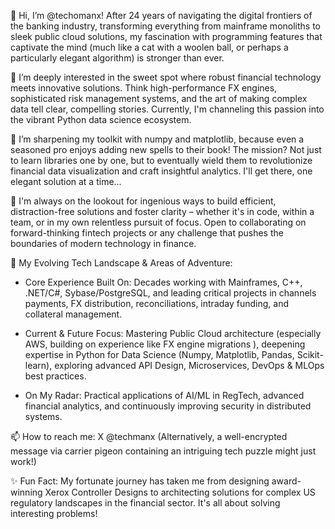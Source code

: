 👋 Hi, I’m @techomanx! After 24 years of navigating the digital frontiers of the banking industry, transforming everything from mainframe monoliths to sleek public cloud solutions, my fascination with programming features that captivate the mind (much like a cat with a woolen ball, or perhaps a particularly elegant algorithm) is stronger than ever.

👀 I’m deeply interested in the sweet spot where robust financial technology meets innovative solutions. Think high-performance FX engines, sophisticated risk management systems, and the art of making complex data tell clear, compelling stories. Currently, I'm channeling this passion into the vibrant Python data science ecosystem.

🌱 I’m sharpening my toolkit with numpy and matplotlib, because even a seasoned pro enjoys adding new spells to their book! The mission? Not just to learn libraries one by one, but to eventually wield them to revolutionize financial data visualization and craft insightful analytics. I'll get there, one elegant solution at a time...

💞️ I'm always on the lookout for ingenious ways to build efficient, distraction-free solutions  and foster clarity – whether it's in code, within a team, or in my own relentless pursuit of focus. Open to collaborating on forward-thinking fintech projects or any challenge that pushes the boundaries of modern technology in finance.

🚀 My Evolving Tech Landscape & Areas of Adventure:

 - Core Experience Built On: Decades working with Mainframes, C++, .NET/C#, Sybase/PostgreSQL, and leading critical projects in channels payments, FX distribution, reconciliations, intraday funding, and collateral management. 

- Current & Future Focus: Mastering Public Cloud architecture (especially AWS, building on experience like FX engine migrations ), deepening expertise in Python for Data Science (Numpy, Matplotlib, Pandas, Scikit-learn), exploring advanced API Design, Microservices, DevOps & MLOps best practices.
- On My Radar: Practical applications of AI/ML in RegTech, advanced financial analytics, and continuously improving security in distributed systems.

📫 How to reach me: X @techmanx (Alternatively, a well-encrypted message via carrier pigeon containing an intriguing tech puzzle might just work!)

✨ Fun Fact: My fortunate journey has taken me from designing award-winning Xerox Controller Designs  to architecting solutions for complex US regulatory landscapes in the financial sector. It's all about solving interesting problems!
